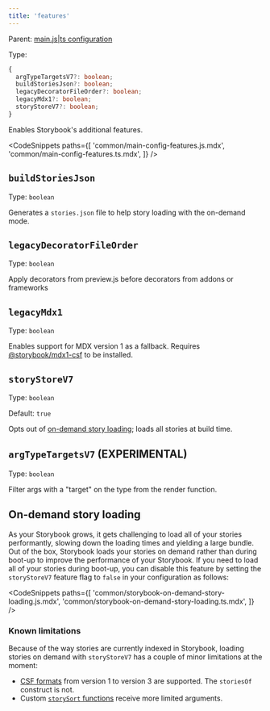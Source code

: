 ```yaml
---
title: 'features'
---
```


Parent: [main.js|ts configuration](./Overview.md)

Type:

```ts
{
  argTypeTargetsV7?: boolean;
  buildStoriesJson?: boolean;
  legacyDecoratorFileOrder?: boolean;
  legacyMdx1?: boolean;
  storyStoreV7?: boolean;
}
```

Enables Storybook's additional features.

<!-- prettier-ignore-start -->

<CodeSnippets
  paths={[
    'common/main-config-features.js.mdx',
    'common/main-config-features.ts.mdx',
  ]}
/>

<!-- prettier-ignore-end -->

## `buildStoriesJson`

Type: `boolean`

Generates a `stories.json` file to help story loading with the on-demand mode.

## `legacyDecoratorFileOrder`

Type: `boolean`

Apply decorators from preview.js before decorators from addons or frameworks

## `legacyMdx1`

Type: `boolean`

Enables support for MDX version 1 as a fallback. Requires [@storybook/mdx1-csf](https://github.com/storybookjs/mdx1-csf) to be installed.

## `storyStoreV7`

Type: `boolean`

Default: `true`

Opts out of [on-demand story loading](#on-demand-story-loading); loads all stories at build time.

## `argTypeTargetsV7` (EXPERIMENTAL)

Type: `boolean`

Filter args with a "target" on the type from the render function.

## On-demand story loading

As your Storybook grows, it gets challenging to load all of your stories performantly, slowing down the loading times and yielding a large bundle. Out of the box, Storybook loads your stories on demand rather than during boot-up to improve the performance of your Storybook. If you need to load all of your stories during boot-up, you can disable this feature by setting the `storyStoreV7` feature flag to `false` in your configuration as follows:

<!-- prettier-ignore-start -->

<CodeSnippets
  paths={[
    'common/storybook-on-demand-story-loading.js.mdx',
    'common/storybook-on-demand-story-loading.ts.mdx',
  ]}
/>

<!-- prettier-ignore-end -->

### Known limitations

Because of the way stories are currently indexed in Storybook, loading stories on demand with `storyStoreV7` has a couple of minor limitations at the moment:

- [CSF formats](../api/csf.md) from version 1 to version 3 are supported. The `storiesOf` construct is not.
- Custom [`storySort` functions](../writing-stories/naming-components-and-hierarchy.md#sorting-stories) receive more limited arguments.
